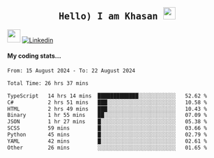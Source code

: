 <h2 align='center'><samp><strong>Hello) I am Khasan <img src="https://media.giphy.com/media/hvRJCLFzcasrR4ia7z/giphy.gif" width="28px" height="28px"></strong></samp></h2>

<img src="https://media.giphy.com/media/WUlplcMpOCEmTGBtBW/giphy.gif" width="30"> [![Linkedin](https://img.shields.io/badge/LinkedIn-Khasan%20Rashidov-blue?logo=Linkedin&logoColor=blue&labelColor=black&style=flat-square)](https://www.linkedin.com/in/khasanr)  

#### My coding stats...
<!--START_SECTION:waka-->

```txt
From: 15 August 2024 - To: 22 August 2024

Total Time: 26 hrs 37 mins

TypeScript   14 hrs 14 mins  █████████████░░░░░░░░░░░░   52.62 %
C#           2 hrs 51 mins   ███░░░░░░░░░░░░░░░░░░░░░░   10.58 %
HTML         2 hrs 49 mins   ███░░░░░░░░░░░░░░░░░░░░░░   10.43 %
Binary       1 hr 55 mins    ██░░░░░░░░░░░░░░░░░░░░░░░   07.09 %
JSON         1 hr 27 mins    █░░░░░░░░░░░░░░░░░░░░░░░░   05.38 %
SCSS         59 mins         █░░░░░░░░░░░░░░░░░░░░░░░░   03.66 %
Python       45 mins         █░░░░░░░░░░░░░░░░░░░░░░░░   02.79 %
YAML         42 mins         █░░░░░░░░░░░░░░░░░░░░░░░░   02.61 %
Other        26 mins         ░░░░░░░░░░░░░░░░░░░░░░░░░   01.65 %
```

<!--END_SECTION:waka-->

<!---
khasanrashidov/khasanrashidov is a ✨ special ✨ repository because its `README.md` (this file) appears on your GitHub profile.
You can click the Preview link to take a look at your changes.
--->
